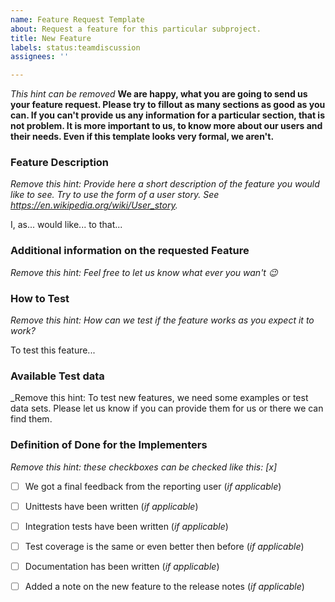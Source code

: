 ```yaml
---
name: Feature Request Template
about: Request a feature for this particular subproject.
title: New Feature
labels: status:teamdiscussion
assignees: ''

---
```

_This hint can be removed_
**We are happy, what you are going to send us your feature request. Please try to fillout as many sections as good as you can. If you can't provide us any information for a particular section, that is not problem. It is more important to us, to know more about our users and their needs. Even if this template looks very formal, we aren't.** 

### Feature Description
 _Remove this hint: Provide here a short description of the feature you would like to see. Try to use the form of a user story. See https://en.wikipedia.org/wiki/User_story._
 
I, as...
would like...
to that...

### Additional information on the requested Feature
_Remove this hint: Feel free to let us know what ever you wan't :wink:_

### How to Test
_Remove this hint: How can we test if the feature works as you expect it to work?_

To test this feature...

### Available Test data
_Remove this hint: To test new features, we need some examples or test data sets. Please let us know if you can provide them for us or there we can find them.

### Definition of Done for the Implementers
_Remove this hint: these checkboxes can be checked like this: [x]_
- [ ] We got a final feedback from the reporting user (_if applicable_)
- [ ] Unittests have been written (_if applicable_)
- [ ] Integration tests have been written (_if applicable_)
- [ ] Test coverage is the same or even better then before (_if applicable_)
- [ ] Documentation has been written (_if applicable_)
- [ ] Added a note on the new feature to the release notes (_if applicable_)


